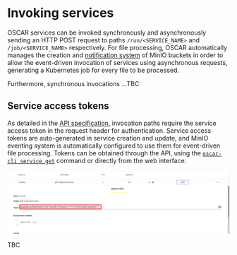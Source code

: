 # Invoking services

OSCAR services can be invoked synchronously and asynchronously sending an HTTP POST request to paths `/run/<SERVICE_NAME>` and `/job/<SERVICE_NAME>` respectively. For file processing, OSCAR automatically manages the creation and [notification system](https://docs.min.io/minio/baremetal/monitoring/bucket-notifications/bucket-notifications.html#minio-bucket-notifications) of MinIO buckets in order to allow the event-driven invocation of services using asynchronous requests, generating a Kubernetes job for every file to be processed.

Furthermore, synchronous invocations ...TBC

## Service access tokens

As detailed in the [API specification](api.md), invocation paths require the service access token in the request header for authentication. Service access tokens are auto-generated in service creation and update, and MinIO eventing system is automatically configured to use them for event-driven file processing. Tokens can be obtained through the API, using the [`oscar-cli service get`](https://github.com/grycap/oscar-cli#get) command or directly from the web interface.

![oscar-ui-service-token.png](images/usage/oscar-ui-service-token.png)

TBC